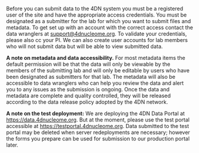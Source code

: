 Before you can submit data to the 4DN system you must be a registered user of the site and have the appropriate access credentials. You must be designated as a submitter for the lab for which you want to submit files and metadata. To get set up with an account with the correct access contact the data wranglers at <support@4dnucleome.org>. To validate your credentials, please also cc your PI. We can also create user accounts for lab members who will not submit data but will be able to view submitted data.


**A note on metadata and data accessibility.**
 For most metadata items the default permission will be that the data will only be viewable by the members of the submitting lab and will only be editable by users who have been designated as submitters for that lab. The metadata will also be accessible to data wranglers who can help you review the data and alert you to any issues as the submission is ongoing. Once the data and metadata are complete and quality controlled, they will be released according to the data release policy adopted by the 4DN network.


**A note on the test deployment:** We are deploying the 4DN Data Portal at <https://data.4dnucleome.org>. But at the moment, please use the test portal accessible at <https://testportal.4dnucleome.org>. Data submitted to the test portal may be deleted when server redeployments are necessary; however the forms you prepare can be used for submission to our production portal later.
